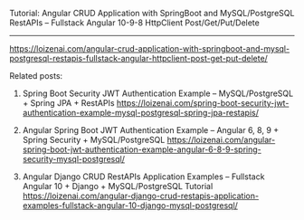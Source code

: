Tutorial: Angular CRUD Application with SpringBoot and MySQL/PostgreSQL RestAPIs – Fullstack Angular 10-9-8 HttpClient Post/Get/Put/Delete
***
https://loizenai.com/angular-crud-application-with-springboot-and-mysql-postgresql-restapis-fullstack-angular-httpclient-post-get-put-delete/

Related posts:
1. Spring Boot Security JWT Authentication Example – MySQL/PostgreSQL + Spring JPA + RestAPIs
https://loizenai.com/spring-boot-security-jwt-authentication-example-mysql-postgresql-spring-jpa-restapis/

2. Angular Spring Boot JWT Authentication Example – Angular 6, 8, 9 + Spring Security + MySQL/PostgreSQL
https://loizenai.com/angular-spring-boot-jwt-authentication-example-angular-6-8-9-spring-security-mysql-postgresql/

3. Angular Django CRUD RestAPIs Application Examples – Fullstack Angular 10 + Django + MySQL/PostgreSQL Tutorial
https://loizenai.com/angular-django-crud-restapis-application-examples-fullstack-angular-10-django-mysql-postgresql/
